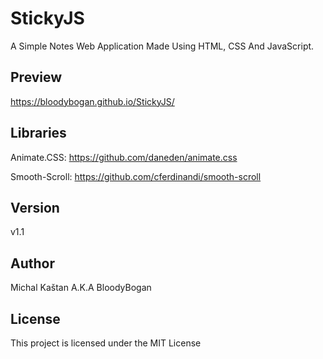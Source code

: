 # StickyJS

A Simple Notes Web Application Made Using HTML, CSS And JavaScript.

## Preview

https://bloodybogan.github.io/StickyJS/

## Libraries

Animate.CSS: https://github.com/daneden/animate.css

Smooth-Scroll: https://github.com/cferdinandi/smooth-scroll

## Version

v1.1

## Author

Michal Kaštan A.K.A BloodyBogan

## License

This project is licensed under the MIT License
